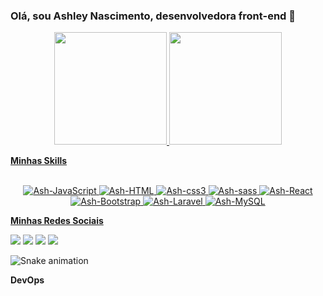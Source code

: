 ### Olá, sou Ashley Nascimento, desenvolvedora front-end 👋

<div align="center">
  <a href="https://github.com/ashley-nascimento">
  <img height="180em" src="https://github-readme-stats.vercel.app/api?username=ashley-nascimento&show_icons=true&theme=rose_pine&include_all_commits=true&count_private=true"/>
  <img height="180em" src="https://github-readme-stats.vercel.app/api/top-langs/?username=ashley-nascimento&layout=compact&langs_count=7&theme=rose_pine"/>
</div>
  
 **Minhas Skills**
  
<div align="center" style="display: inline_block"><br>
  <img alt="Ash-JavaScript" src="https://img.shields.io/badge/JavaScript-F7DF1E?style=for-the-badge&logo=javascript&logoColor=white" target="_blank">
  <img alt="Ash-HTML" src="https://img.shields.io/badge/HTML5-E34F26?style=for-the-badge&logo=html5&logoColor=white" target="_blank">
  <img alt="Ash-css3" src="https://img.shields.io/badge/CSS3-1572B6?style=for-the-badge&logo=css3&logoColor=white" target="_blank">
  <img alt="Ash-sass" src="https://img.shields.io/badge/Sass-CC6699?style=for-the-badge&logo=sass&logoColor=white" target="_blank">
  <img alt="Ash-React" src="https://img.shields.io/badge/React-20232A?style=for-the-badge&logo=react&logoColor=61DAFB" target="_blank">
  <img alt="Ash-Bootstrap" src="https://img.shields.io/badge/Bootstrap-563D7C?style=for-the-badge&logo=bootstrap&logoColor=white" target="_blank">
  <img alt="Ash-Laravel" src="https://img.shields.io/badge/Laravel-FF2D20?style=for-the-badge&logo=laravel&logoColor=white" target="_blank">
  <img alt="Ash-MySQL" src="https://img.shields.io/badge/MySQL-00000F?style=for-the-badge&logo=mysql&logoColor=white" target="_blank">
</div>
      <!-- https://dev.to/envoy_/150-badges-for-github-pnk -->
  
  **Minhas Redes Sociais**
  
  <div> 
  <a href="https://www.youtube.com/channel/UCINLuKrKUOWTzatY4aFJ4-w" target="_blank"><img src="https://img.shields.io/badge/YouTube-FF0000?style=for-the-badge&logo=youtube&logoColor=white" target="_blank"></a>
  <a href="https://instagram.com/imashyn" target="_blank"><img src="https://img.shields.io/badge/-Instagram-%23E4405F?style=for-the-badge&logo=instagram&logoColor=white" target="_blank"></a>
  <a href = "mailto:ashley.nandahta@gmail.com"><img src="https://img.shields.io/badge/-Gmail-%23333?style=for-the-badge&logo=gmail&logoColor=white" target="_blank"></a>
  <a href="https://www.linkedin.com/in/ashley-nascimento/" target="_blank"><img src="https://img.shields.io/badge/-LinkedIn-%230077B5?style=for-the-badge&logo=linkedin&logoColor=white" target="_blank"></a> 
 
  ![Snake animation](https://github.com/ashley-nascimento/ashley-nascimento/blob/output/github-contribution-grid-snake.svg)
 
</div>
  
**DevOps**
